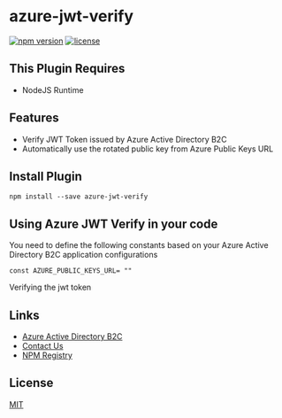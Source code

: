azure-jwt-verify
=================================

[![npm version](https://badge.fury.io/js/azure-jwt-verify.svg)](https://badge.fury.io/js/azure-jwt-verify)
[![license](https://img.shields.io/npm/l/serverless-dynamodb-local.svg)](https://www.npmjs.com/package/serverless-dynamodb-local)

## This Plugin Requires
* NodeJS Runtime

## Features
* Verify JWT Token issued by Azure Active Directory B2C
* Automatically use the rotated public key from Azure Public Keys URL

## Install Plugin
`npm install --save azure-jwt-verify`
 
## Using Azure JWT Verify in your code
You need to define the following constants based on your Azure Active Directory B2C application configurations

```
const AZURE_PUBLIC_KEYS_URL= ""
```
Verifying the jwt token

## Links
* [Azure Active Directory B2C](https://azure.microsoft.com/en-us/services/active-directory-b2c/)
* [Contact Us](mailto:ashanf@99x.lk)
* [NPM Registry](https://www.npmjs.com/package/azure-jwt-verify)

## License
  [MIT](LICENSE)

